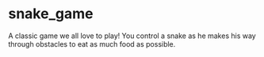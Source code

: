 # snake_game
A classic game we all love to play! You control a snake as he makes his way through obstacles to eat as much food as possible.
